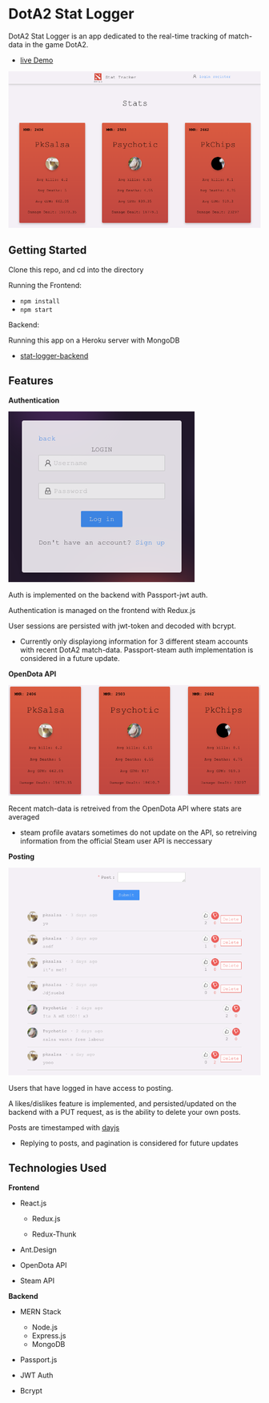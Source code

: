 # DotA2 Stat Logger

DotA2 Stat Logger is an app dedicated to the real-time tracking of match-data in the game DotA2.

* [live Demo](https://dota2-stat-tracker.netlify.app/)

![ScreenShot](src/images/img1.png)

## Getting Started

Clone this repo, and cd into the directory

Running the Frontend:

* `npm install` 
* `npm start`

Backend:

Running this app on a Heroku server with MongoDB
* [stat-logger-backend](https://github.com/ALmsq/stat-logger-backend)


## Features

**Authentication**

![ScreenShot](src/images/img6.png)

Auth is implemented on the backend with Passport-jwt auth. 

Authentication is managed on the frontend with Redux.js

User sessions are persisted with jwt-token and decoded with bcrypt.

 - Currently only displayiong information for 3 different steam accounts with recent DotA2 match-data. Passport-steam auth implementation is considered in a future update.

**OpenDota API**

![ScreenShot](src/images/img4.png)

Recent match-data is retreived from the OpenDota API where stats are averaged

 - steam profile avatars sometimes do not update on the API, so retreiving information from the official Steam user API is neccessary

**Posting**

![ScreenShot](src/images/img5.png)

Users that have logged in have access to posting. 

A likes/dislikes feature is implemented, and persisted/updated on the backend with a PUT request, as is the ability to delete your own posts.

Posts are timestamped with [dayjs](https://github.com/iamkun/dayjs)

 - Replying to posts, and pagination is considered for future updates


## Technologies Used

**Frontend**
* React.js

    - Redux.js

    - Redux-Thunk
* Ant.Design
* OpenDota API
* Steam API

**Backend**

* MERN Stack

    - Node.js
    - Express.js
    - MongoDB
* Passport.js
* JWT Auth
* Bcrypt